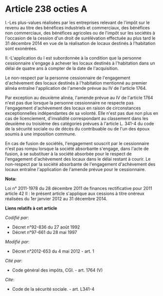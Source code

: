 # Article 238 octies A

I.-Les plus-values réalisées par les entreprises relevant de l'impôt sur le revenu au titre des bénéfices industriels et
commerciaux, des bénéfices non commerciaux, des bénéfices agricoles ou de l'impôt sur les sociétés à l'occasion de la cession
d'un droit de surélévation effectuée au plus tard le 31 décembre 2014 en vue de la réalisation de locaux destinés à
l'habitation sont exonérées. 

II.-L'application du I est subordonnée à la condition que la personne cessionnaire s'engage à achever les locaux destinés à
l'habitation dans un délai de quatre ans à compter de la date de l'acquisition. 

Le non-respect par la personne cessionnaire de l'engagement d'achèvement des locaux destinés à l'habitation mentionné au
premier alinéa entraîne l'application de l'amende prévue au IV de l'article 1764. 

Par exception au deuxième alinéa, l'amende prévue au IV de l'article 1764 n'est pas due lorsque la personne cessionnaire ne
respecte pas l'engagement d'achèvement des locaux en raison de circonstances exceptionnelles indépendantes de sa volonté.
Elle n'est pas due non plus en cas de licenciement, d'invalidité correspondant au classement dans les deuxième ou troisième
des catégories prévues à l'article L. 341-4 du code de la sécurité sociale ou de décès du contribuable ou de l'un des époux
soumis à une imposition commune. 

En cas de fusion de sociétés, l'engagement souscrit par le cessionnaire n'est pas rompu lorsque la société absorbante
s'engage, dans l'acte de fusion, à se substituer à la société absorbée pour le respect de l'engagement d'achèvement des
locaux dans le délai restant à courir. Le non-respect par la société absorbante de l'engagement d'achèvement des locaux
entraîne l'application de l'amende prévue pour le cessionnaire.

**Nota:**

Loi n° 2011-1978 du 28 décembre 2011 de finances rectificative pour 2011 article 42 II : le présent article s'applique aux
cessions à titre onéreux réalisées du 1er janvier 2012 au 31 décembre 2014.

**Liens relatifs à cet article**

_Codifié par_:

  - Décret n°92-836 du 27 août 1992
  - Décret n°97-661 du 28 mai 1997

_Modifié par_:

  - Décret n°2012-653 du 4 mai 2012 - art. 1

_Cité par_:

  - Code général des impôts, CGI. - art. 1764 (V)

_Cite_:

  - Code de la sécurité sociale. - art. L341-4
